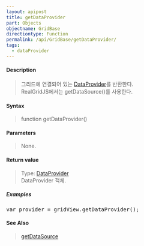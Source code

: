 ```yaml
---
layout: apipost
title: getDataProvider
part: Objects
objectname: GridBase
directiontype: Function
permalink: /api/GridBase/getDataProvider/
tags:
  - dataProvider
---
```



#### Description

> 그리드에 연결되어 있는 [DataProvider](/api/DataProvider/)를 반환한다.  
> RealGridJS에서는 getDataSource()를 사용한다.

#### Syntax

> function getDataProvider()

#### Parameters

> None.

#### Return value

> Type: [DataProvider](/api/DataProvider/)  
> DataProvider 객체.

##### Examples 

<pre class="prettyprint">
var provider = gridView.getDataProvider();
</pre>

#### See Also
> [getDataSource](/api/GridBase/getDataSource)